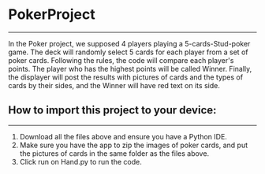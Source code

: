 # PokerProject
-----------------
In the Poker project, we supposed 4 players playing a 5-cards-Stud-poker game. The deck will randomly select 5 cards for each player from a set of poker cards. Following the rules, the code will compare each player's points. The player who has the highest points will be called Winner. Finally, the displayer will post the results with pictures of cards and the types of cards by their sides, and the Winner will have red text on its side.
## How to import this project to your device:
---------------------------------------------
1. Download all the files above and ensure you have a Python IDE.
2. Make sure you have the app to zip the images of poker cards, and put the pictures of cards in the same folder as the files above.
3. Click run on Hand.py to run the code.
